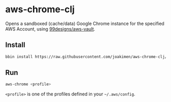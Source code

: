 # aws-chrome-clj

Opens a sandboxed (cache/data) Google Chrome instance for the specified AWS Account, using [99designs/aws-vault](https://github.com/99designs/aws-vault).

## Install

```sh
bbin install https://raw.githubusercontent.com/joakimen/aws-chrome-clj/master/aws_chrome.clj
```

## Run

```sh
aws-chrome <profile>
```

`<profile>` is one of the profiles defined in your `~/.aws/config`.
